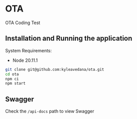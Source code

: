 # OTA

OTA Coding Test

## Installation and Running the application

System Requirements:

- Node 20.11.1

```bash
git clone git@github.com:kyleavedana/ota.git
cd ota
npm ci
npm start
```

## Swagger

Check the `/api-docs` path to view Swagger
